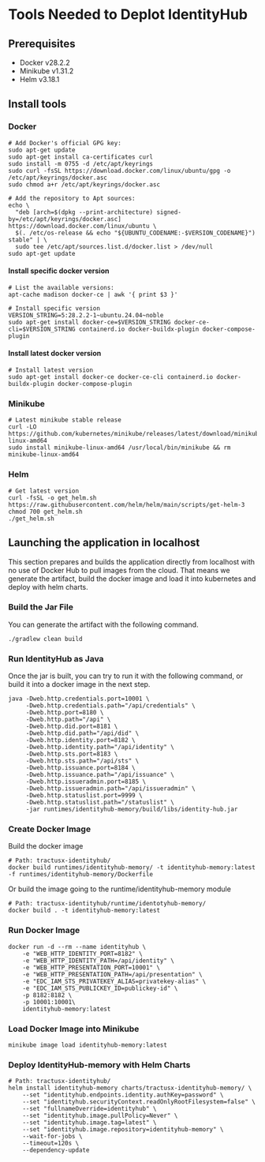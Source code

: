 # Tools Needed to Deplot IdentityHub

## Prerequisites

- Docker v28.2.2
- Minikube v1.31.2
- Helm v3.18.1

## Install tools

### Docker
```shell
# Add Docker's official GPG key:
sudo apt-get update
sudo apt-get install ca-certificates curl
sudo install -m 0755 -d /etc/apt/keyrings
sudo curl -fsSL https://download.docker.com/linux/ubuntu/gpg -o /etc/apt/keyrings/docker.asc
sudo chmod a+r /etc/apt/keyrings/docker.asc

# Add the repository to Apt sources:
echo \
  "deb [arch=$(dpkg --print-architecture) signed-by=/etc/apt/keyrings/docker.asc] https://download.docker.com/linux/ubuntu \
  $(. /etc/os-release && echo "${UBUNTU_CODENAME:-$VERSION_CODENAME}") stable" | \
  sudo tee /etc/apt/sources.list.d/docker.list > /dev/null
sudo apt-get update
```
#### Install specific docker version
```shell
# List the available versions:
apt-cache madison docker-ce | awk '{ print $3 }'

# Install specific version
VERSION_STRING=5:28.2.2-1~ubuntu.24.04~noble
sudo apt-get install docker-ce=$VERSION_STRING docker-ce-cli=$VERSION_STRING containerd.io docker-buildx-plugin docker-compose-plugin
```

#### Install latest docker version
```shell
# Install latest version
sudo apt-get install docker-ce docker-ce-cli containerd.io docker-buildx-plugin docker-compose-plugin
```
### Minikube

```shell
# Latest minikube stable release
curl -LO https://github.com/kubernetes/minikube/releases/latest/download/minikube-linux-amd64
sudo install minikube-linux-amd64 /usr/local/bin/minikube && rm minikube-linux-amd64
```

### Helm

```shell
# Get latest version
curl -fsSL -o get_helm.sh https://raw.githubusercontent.com/helm/helm/main/scripts/get-helm-3
chmod 700 get_helm.sh
./get_helm.sh
```

## Launching the application in localhost

This section prepares and builds the application directly from localhost with no use of Docker Hub to pull images from the cloud.
That means we generate the artifact, build the docker image and load it into kubernetes and deploy with helm charts.

### Build the Jar File
You can generate the artifact with the following command.

```shell
./gradlew clean build
```

### Run IdentityHub as Java

Once the jar is built, you can try to run it with the following command, or build it into a docker image in the next step.
```shell
java -Dweb.http.credentials.port=10001 \
     -Dweb.http.credentials.path="/api/credentials" \
     -Dweb.http.port=8180 \
     -Dweb.http.path="/api" \
     -Dweb.http.did.port=8181 \
     -Dweb.http.did.path="/api/did" \
     -Dweb.http.identity.port=8182 \
     -Dweb.http.identity.path="/api/identity" \
     -Dweb.http.sts.port=8183 \
     -Dweb.http.sts.path="/api/sts" \
     -Dweb.http.issuance.port=8184 \
     -Dweb.http.issuance.path="/api/issuance" \
     -Dweb.http.issueradmin.port=8185 \
     -Dweb.http.issueradmin.path="/api/issueradmin" \
     -Dweb.http.statuslist.port=9999 \
     -Dweb.http.statuslist.path="/statuslist" \
     -jar runtimes/identityhub-memory/build/libs/identity-hub.jar
```

### Create Docker Image

Build the docker image

```shell
# Path: tractusx-identityhub/
docker build runtimes/identityhub-memory/ -t identityhub-memory:latest -f runtimes/identityhub-memory/Dockerfile
```

Or build the image going to the runtime/identityhub-memory module
```shell
# Path: tractusx-identityhub/runtime/identotyhub-memory/
docker build . -t identityhub-memory:latest
```

### Run Docker Image

```shell
docker run -d --rm --name identityhub \
    -e "WEB_HTTP_IDENTITY_PORT=8182" \
    -e "WEB_HTTP_IDENTITY_PATH=/api/identity" \
    -e "WEB_HTTP_PRESENTATION_PORT=10001" \
    -e "WEB_HTTP_PRESENTATION_PATH=/api/presentation" \
    -e "EDC_IAM_STS_PRIVATEKEY_ALIAS=privatekey-alias" \
    -e "EDC_IAM_STS_PUBLICKEY_ID=publickey-id" \
    -p 8182:8182 \
    -p 10001:10001\
    identityhub-memory:latest
```

### Load Docker Image into Minikube
```shell
minikube image load identityhub-memory:latest
```

### Deploy IdentityHub-memory with Helm Charts

```shell
# Path: tractusx-identityhub/
helm install identityhub-memory charts/tractusx-identityhub-memory/ \
    --set "identityhub.endpoints.identity.authKey=password" \
    --set "identityhub.securityContext.readOnlyRootFilesystem=false" \
    --set "fullnameOverride=identityhub" \
    --set "identityhub.image.pullPolicy=Never" \
    --set "identityhub.image.tag=latest" \
    --set "identityhub.image.repository=identityhub-memory" \
    --wait-for-jobs \
    --timeout=120s \
    --dependency-update
```